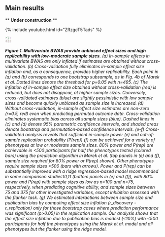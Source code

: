 ## Main results

** **Under construction** **

{% include youtube.html id="ZRzgcT5Tads" %}

<img src="https://github.com/spisakt/BWAS_comment/blob/master/fig/main_fig.png" width="20">

***Figure 1. Multivariate BWAS provide unbiased effect sizes and high replicability with low-moderate sample sizes.***
*(a) In-sample effects in multivariate BWAS are only inflated if estimates are obtained without cross-validation. (b) Cross-validation fully eliminates in-sample effect size inflation and, as a consequence, provides higher replicability. Each point in (a) and (b) corresponds to one bootstrap subsample, as in Fig. 4b of Marek et al. Dotted lines denote the threshold for p=0.05 with n=495. (c) The inflation of in-sample effect size obtained without cross-validation (red) is reduced, but does not disappear, at higher sample sizes. Conversely, cross-validated estimates (blue) are slightly pessimistic with low sample sizes and become quickly unbiased as sample size is increased. (d) Without cross-validation, in-sample effect size estimates are non-zero (r≈0.5, red) even when predicting permuted outcome data. Cross-validation eliminates systematic bias across all sample sizes (blue).  Dashed lines in (c) and (d) denote 95% parametric confidence intervals, and shaded areas denote bootstrap and permutation-based confidence intervals. (e-f) Cross-validated analysis reveals that sufficient in-sample power (e) and out-of-sample replication probability (P(rep)) (f) can be achieved for a variety of phenotypes at low or moderate sample sizes. 80% power and P(rep) are achievable in <500 participants for half the phenotypes tested (colored bars) using the prediction algorithm in Marek et al. (top panels in (e) and (f), sample size required for 80% power or P(rep) shown). Other phenotypes require sample sizes >500 (bars with arrows). Power and P(rep) can be substantially improved with a ridge regression-based model recommended in some comparison studies10,11 (bottom panels in (e) and (f)), with 80% power and P(rep) with sample sizes as low as n=100 and n=75, respectively, when predicting cognitive ability, and sample sizes between 75 and 375 for other investigated variables, except inhibition assessed with the flanker task. (g) We estimated interactions between sample size and publication bias by computing effect size inflation (r_discovery - r_replication) only for those bootstrap cases where prediction performance was significant (p>0.05) in the replication sample. Our analysis shows that the effect size inflation due to publication bias is modest (<10%) with <500 participants for half the phenotypes using the Marek et al. model and all phenotypes but the flanker using the ridge model.*
